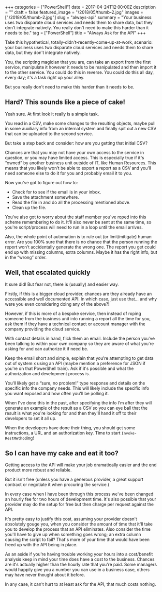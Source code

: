 +++
categories = ["PowerShell"]
date = 2017-04-24T12:00:00Z
description = ""
draft = false
featured_image = "/2018/05/thumb-2.jpg"
images = ["/2018/05/thumb-2.jpg"]
slug = "always-api"
summary = "Your business uses two disparate cloud services and needs them to share data, but they don't integrate natively. You really don't need to make this harder than it needs to be."
tag = ["PowerShell"]
title = "Always Ask for the API"
+++


Take this hypothetical, totally-didn't-recently-come-up-at-work, scenario: your business uses two disparate cloud services and needs them to share data, but they don't integrate natively.

You, the scripting magician that you are, can take an export from the first service, manipulate it however it needs to be manipulated and then import it to the other service. You could do this in reverse. You could do this all day, every day; it's a task right up your alley.

But you really don't need to make this harder than it needs to be.

## **Hard? This sounds like a piece of cake!**

Yeah sure. At first look it really is a simple task.

You read in a CSV, make some changes to the resulting objects, maybe pull in some auxiliary info from an internal system and finally spit out a new CSV that can be uploaded to the second service.

But take a step back and consider: how are you getting that initial CSV?

Chances are that you may not have your own access to the service in question, or you may have limited access. This is especially true if it's “owned” by another business unit outside of IT, like Human Resources. This means that you likely won't be able to export a report as a CSV and you'll need someone else to do it for you and probably email it to you.

Now you've got to figure out how to:

* Check for to see if the email is in your inbox.
* Save the attachment somewhere.
* Read the file in and do all the processing mentioned above.
* Clean up the file.

You've also got to worry about the staff member you've roped into this scheme remembering to do it. It'll also never be sent at the same time, so you're script/process will need to run in a loop until the email arrives.

Also, the whole point of automation is to rule out (or limit/mitigate) human error. Are you 100% sure that there is no chance that the person running the report won't accidentally generate the wrong one. The report you get could end up with missing columns, extra columns. Maybe it has the right info, but in the “wrong” order.

## **Well, that escalated quickly**

It sure did! But fear not, there is (usually) and easier way.

Firstly, if this is a bigger cloud provider, chances are they already have an accessible and well documented API. In which case, just use that… and why were you even considering doing any of the above?!

However, if this is more of a bespoke service, then instead of roping someone from the business unit into running a report all the time for you, ask them if they have a technical contact or account manager with the company providing the cloud service.

With contact details in hand, flick them an email. Include the person you've been talking to within your own company so they are aware of what you're asking for and can authorize it if need be.

Keep the email short and simple, explain that you're attempting to get data out of system x using an API (maybe mention a preference for JSON if you're on that PowerShell train). Ask if it's possible and what the authorization and development process is.

You'll likely get a “sure, no problem!” type response and details on the specific info the company needs. This will likely include the specific info you want exposed and how often you'll be polling it.

When I've done this in the past, after specifying the info I'm after they will generate an example of the result as a CSV so you can eye ball that the result is what you're looking for and then they'll hand it off to their developers to set it all up.

When the developers have done their thing, you should get some instructions, a URL and an authorization key. Time to start `Invoke-RestMethod`ing!

## **So I can have my cake and eat it too?**

Getting access to the API will make your job dramatically easier and the end product more robust and reliable.

But it isn't free (unless you have a generous provider, a great support contract or negotiate it when procuring the service.)

In every case when I have been through this process we've been changed an hourly fee for two hours of development time. It's also possible that your provider may do the setup for free but then charge per request against the API.

It's pretty easy to justify this cost, assuming your provider doesn't absolutely gouge you, when you consider the amount of time that it'll take you to develop the process that an API eliminates. Also consider the time you'll have to give up when something goes wrong; an extra column causing the script to fail? That's more of your time that would have been freed up with the API being in place.

As an aside if you're having trouble working your hours into a cost/benefit analysis keep in mind your time does have a cost to the business. Chances are it's actually higher than the hourly rate that you're paid. Some managers would happily give you a number you can use in a business case, others may have never thought about it before.

In any case, it can't hurt to at least ask for the API, that much costs nothing.

